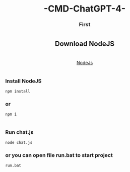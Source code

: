 <h1 align="center">-CMD-ChatGPT-4-</h1>
<h3 align="center">First</h3>

#
<h2 align="center">Download NodeJS</h1>

#
<div align="center">
  <a href="https://nodejs.org/dist/v18.16.0/node-v18.16.0-x64.msi" target="_blank"> NodeJs</a>
</div>

#

### Install NodeJS

```ws
npm install
```
### or
```ws
npm i
```

#

### Run chat.js

```ws
node chat.js
```
### or you can open file run.bat to start project
```ws
run.bat
```
